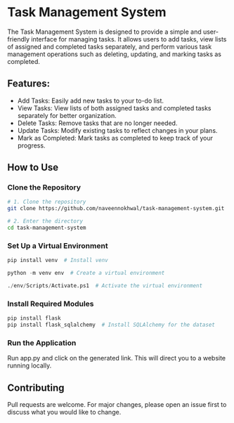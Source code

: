 # Task Management System
The Task Management System is designed to provide a simple and user-friendly interface for managing tasks. It allows users to add tasks, view lists of assigned and completed tasks separately, and perform various task management operations such as deleting, updating, and marking tasks as completed.

## Features:
<ul>
  <li>Add Tasks: Easily add new tasks to your to-do list.</li>
  <li>View Tasks: View lists of both assigned tasks and completed tasks separately for better organization.</li>
  <li>Delete Tasks: Remove tasks that are no longer needed.</li>
  <li>Update Tasks: Modify existing tasks to reflect changes in your plans.</li>
  <li>Mark as Completed: Mark tasks as completed to keep track of your progress.</li>
</ul>

## How to Use
### Clone the Repository
```bash
# 1. Clone the repository
git clone https://github.com/naveennokhwal/task-management-system.git

# 2. Enter the directory
cd task-management-system
```

### Set Up a Virtual Environment
```python
pip install venv  # Install venv

python -m venv env  # Create a virtual environment

./env/Scripts/Activate.ps1  # Activate the virtual environment

```

### Install Required Modules
```python
pip install flask
pip install flask_sqlalchemy  # Install SQLAlchemy for the dataset
```

### Run the Application
Run app.py and click on the generated link. This will direct you to a website running locally.

## Contributing

Pull requests are welcome. For major changes, please open an issue first to discuss what you would like to change.
